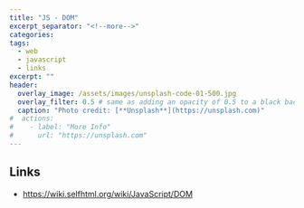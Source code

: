 ```yaml
---
title: "JS - DOM"
excerpt_separator: "<!--more-->"
categories:
tags:
  - web
  - javascript
  - links
excerpt: ""
header:
  overlay_image: /assets/images/unsplash-code-01-500.jpg
  overlay_filter: 0.5 # same as adding an opacity of 0.5 to a black background
  caption: "Photo credit: [**Unsplash**](https://unsplash.com)"
#  actions:
#    - label: "More Info"
#      url: "https://unsplash.com"
---
```





## Links

* https://wiki.selfhtml.org/wiki/JavaScript/DOM



